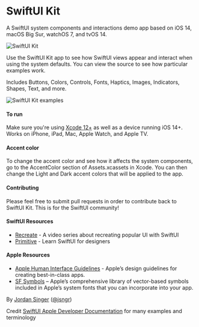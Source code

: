 # SwiftUI Kit
A SwiftUI system components and interactions demo app based on iOS 14, macOS Big Sur, watchOS 7, and tvOS 14.

![SwiftUI Kit](https://user-images.githubusercontent.com/110813/87210094-5accf380-c2e2-11ea-91c9-4f21aa313bc6.png)

Use the SwiftUI Kit app to see how SwiftUI views appear and interact when using the system defaults. You can view the source to see how particular examples work.

Includes Buttons, Colors, Controls, Fonts, Haptics, Images, Indicators, Shapes, Text, and more. 

![SwiftUI Kit examples](https://user-images.githubusercontent.com/110813/87210295-00806280-c2e3-11ea-91e3-4ea6da79f73e.png)

#### To run
Make sure you're using [Xcode 12+](https://developer.apple.com/xcode/) as well as a device running iOS 14+. Works on iPhone, iPad, Mac, Apple Watch, and Apple TV.

#### Accent color
To change the accent color and see how it affects the system components, go to the AccentColor section of Assets.xcassets in Xcode. You can then change the Light and Dark accent colors that will be applied to the app.

#### Contributing
Please feel free to submit pull requests in order to contribute back to SwiftUI Kit. This is for the SwiftUI community!

#### SwiftUI Resources
- [Recreate](https://recreatecode.com) - A video series about recreating popular UI with SwiftUI
- [Primitive](https://primitive.school) - Learn SwiftUI for designers

#### Apple Resources
- [Apple Human Interface Guidelines](https://developer.apple.com/design/human-interface-guidelines/) - Apple’s design guidelines for creating best-in-class apps.
- [SF Symbols](https://developer.apple.com/sf-symbols/) – Apple’s comprehensive library of vector-based symbols included in Apple’s system fonts that you can incorporate into your app.

By [Jordan Singer](https://ibuildmyideas.com) ([@jsngr](https://twitter.com/jsngr))

Credit [SwiftUI Apple Developer Documentation](https://developer.apple.com/documentation/swiftui) for many examples and terminology
